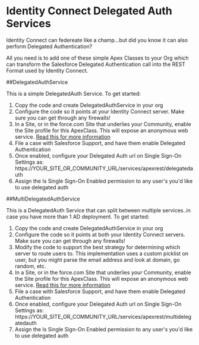 # Identity Connect Delegated Auth Services 

Identity Connect can federeate like a champ...but did you know it can also perform Delegated Authentication?

All you need is to add one of these simple Apex Classes to your Org which can transform the Salesforce Delegated Authentication call into the REST Format used by Identity Connect.

##DelegatedAuthService

This is a simple DelegatedAuth Service.  To get started:

1. Copy the code and create DelegatedAuthService in your org
2. Configure the code so it points at your Identity Connect server.  Make sure you can get through any firewalls!
3. In a Site, or in the force.com Site that underlies your Community, enable the Site profile for this ApexClass.  This will expose an anonymous web service.  [Read this for more information](https://developer.salesforce.com/blogs/developer-relations/2012/02/quick-tip-public-restful-web-services-on-force-com-sites.html)
4. File a case with Salesforce Support, and have them enable Delegated Authentication 
5. Once enabled, configure your Delegated Auth url on Single Sign-On Settings as:  https://YOUR_SITE_OR_COMMUNITY_URL/services/apexrest/delegatedauth
6. Assign the Is Single Sign-On Enabled permission to any user's you'd like to use delegated auth


##MultiDelegatedAuthService

This is a DelegatedAuth Service that can split between multiple services..in case you have more than 1 AD deployment.  To get started:

1. Copy the code and create DelegatedAuthService in your org
2. Configure the code so it points at both your Identity Connect servers.  Make sure you can get through any firewalls!
3. Modify the code to support the best strategy for determining which server to route users to.  This implementation uses a custom picklist on user, but you might parse the email address and look at domain, go random, etc.
4. In a Site, or in the force.com Site that underlies your Community, enable the Site profile for this ApexClass.  This will expose an anonymous web service.  [Read this for more information](https://developer.salesforce.com/blogs/developer-relations/2012/02/quick-tip-public-restful-web-services-on-force-com-sites.html)
5. File a case with Salesforce Support, and have them enable Delegated Authentication 
6. Once enabled, configure your Delegated Auth url on Single Sign-On Settings as:  https://YOUR_SITE_OR_COMMUNITY_URL/services/apexrest/multidelegatedauth
7. Assign the Is Single Sign-On Enabled permission to any user's you'd like to use delegated auth

